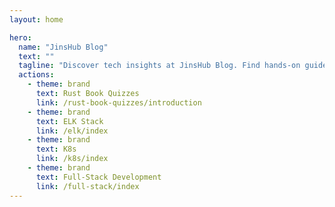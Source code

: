 ```yaml
---
layout: home

hero:
  name: "JinsHub Blog"
  text: ""
  tagline: "Discover tech insights at JinsHub Blog. Find hands-on guides and in-depth tech details."
  actions:
    - theme: brand
      text: Rust Book Quizzes
      link: /rust-book-quizzes/introduction
    - theme: brand
      text: ELK Stack
      link: /elk/index
    - theme: brand
      text: K8s
      link: /k8s/index
    - theme: brand
      text: Full-Stack Development
      link: /full-stack/index
---
```


